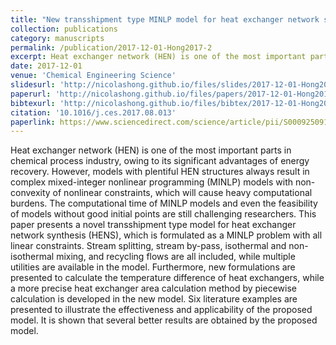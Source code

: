 ```yaml
---
title: "New transshipment type MINLP model for heat exchanger network synthesis"
collection: publications
category: manuscripts
permalink: /publication/2017-12-01-Hong2017-2
excerpt: Heat exchanger network (HEN) is one of the most important parts in chemical process industry, owing to its significant advantages of energy recovery. However, models with plentiful HEN structures always result in complex mixed-integer nonlinear programming (MINLP) models with non-convexity of nonlinear constraints, which will cause heavy computational burdens. The computational time of MINLP models and even the feasibility of models without good initial points are still challenging researchers. This paper presents a novel transshipment type model for heat exchanger network synthesis (HENS), which is formulated as a MINLP problem with all linear constraints. Stream splitting, stream by-pass, isothermal and non-isothermal mixing, and recycling flows are all included, while multiple utilities are available in the model. Furthermore, new formulations are presented to calculate the temperature difference of heat exchangers, while a more precise heat exchanger area calculation method by piecewise calculation is developed in the new model. Six literature examples are presented to illustrate the effectiveness and applicability of the proposed model. It is shown that several better results are obtained by the proposed model.
date: 2017-12-01
venue: 'Chemical Engineering Science'
slidesurl: 'http://nicolashong.github.io/files/slides/2017-12-01-Hong2017-2.pdf'
paperurl: 'http://nicolashong.github.io/files/papers/2017-12-01-Hong2017-2.pdf'
bibtexurl: 'http://nicolashong.github.io/files/bibtex/2017-12-01-Hong2017-2.bib'
citation: '10.1016/j.ces.2017.08.013'
paperlink: https://www.sciencedirect.com/science/article/pii/S0009250917305171
---
```


Heat exchanger network (HEN) is one of the most important parts in chemical process industry, owing to its significant advantages of energy recovery. However, models with plentiful HEN structures always result in complex mixed-integer nonlinear programming (MINLP) models with non-convexity of nonlinear constraints, which will cause heavy computational burdens. The computational time of MINLP models and even the feasibility of models without good initial points are still challenging researchers. This paper presents a novel transshipment type model for heat exchanger network synthesis (HENS), which is formulated as a MINLP problem with all linear constraints. Stream splitting, stream by-pass, isothermal and non-isothermal mixing, and recycling flows are all included, while multiple utilities are available in the model. Furthermore, new formulations are presented to calculate the temperature difference of heat exchangers, while a more precise heat exchanger area calculation method by piecewise calculation is developed in the new model. Six literature examples are presented to illustrate the effectiveness and applicability of the proposed model. It is shown that several better results are obtained by the proposed model.
